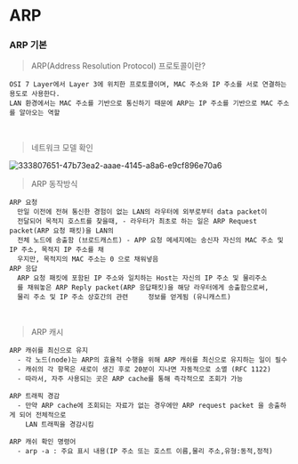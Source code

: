 # ARP
### ARP 기본
> ARP(Address Resolution Protocol) 프로토콜이란?

    OSI 7 Layer에서 Layer 3에 위치한 프로토콜이며, MAC 주소와 IP 주소를 서로 연결하는 용도로 사용한다.
    LAN 환경에서는 MAC 주소를 기반으로 통신하기 때문에 ARP는 IP 주소를 기반으로 MAC 주소를 알아오는 역할
<br>

> 네트워크 모델 확인

![333807651-47b73ea2-aaae-4145-a8a6-e9cf896e70a6](https://github.com/user-attachments/assets/010a7d06-8abb-418f-9061-4bd5e461c525)

> ARP 동작방식

    ARP 요청
      만일 이전에 전혀 통신한 경험이 없는 LAN의 라우터에 외부로부터 data packet이
      전달되어 목적지 호스트를 찾을때, - 라우터가 최초로 하는 일은 ARP Request packet(ARP 요청 패킷)을 LAN의
      전체 노드에 송출함 (브로드캐스트) - APP 요청 메세지에는 송신자 자신의 MAC 주소 및 IP 주소, 목적지 IP 주소를 채
      우지만, 목적지의 MAC 주소는 0 으로 채워넣음
    ARP 응답
      ARP 요청 패킷에 포함된 IP 주소와 일치하는 Host는 자신의 IP 주소 및 물리주소
      를 채워놓은 ARP Reply packet(ARP 응답패킷)을 해당 라우터에게 송출함으로써,
      물리 주소 및 IP 주소 상호간의 관련     정보를 얻게됨 (유니캐스트)

<br>

> ARP 캐시

    ARP 캐쉬를 최신으로 유지
      - 각 노드(node)는 ARP의 효율적 수행을 위해 ARP 캐쉬를 최신으로 유지하는 일이 필수
      - 캐쉬의 각 항목은 새로이 생긴 후로 20분이 지나면 자동적으로 소멸 (RFC 1122)
      - 따라서, 자주 사용되는 곳은 ARP cache를 통해 즉각적으로 조회가 가능

    ARP 트래픽 경감
      - 만약 ARP cache에 조회되는 자료가 없는 경우에만 ARP request packet 을 송출하게 되어 전체적으로
        LAN 트래픽을 경감시킴

    ARP 캐쉬 확인 명령어
      - arp -a : 주요 표시 내용(IP 주소 또는 호스트 이름,물리 주소,유형:동적,정적)
